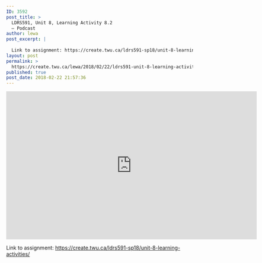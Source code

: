 ```yaml
---
ID: 3592
post_title: >
  LDRS591, Unit 8, Learning Activity 8.2
  – Podcast
author: lewa
post_excerpt: |
  
  Link to assignment: https://create.twu.ca/ldrs591-sp18/unit-8-learning-activities/
layout: post
permalink: >
  https://create.twu.ca/lewa/2018/02/22/ldrs591-unit-8-learning-activity-8-2-podcast/
published: true
post_date: 2018-02-22 21:57:36
---
```

<iframe width="676" height="400" scrolling="no" frameborder="no" src="https://w.soundcloud.com/player/?visual=true&#038;url=https%3A%2F%2Fapi.soundcloud.com%2Ftracks%2F403900260&%23038;show_artwork=true&%23038;maxwidth=676&%23038;maxheight=1000&%23038;dnt=1"></iframe>

Link to assignment: https://create.twu.ca/ldrs591-sp18/unit-8-learning-activities/